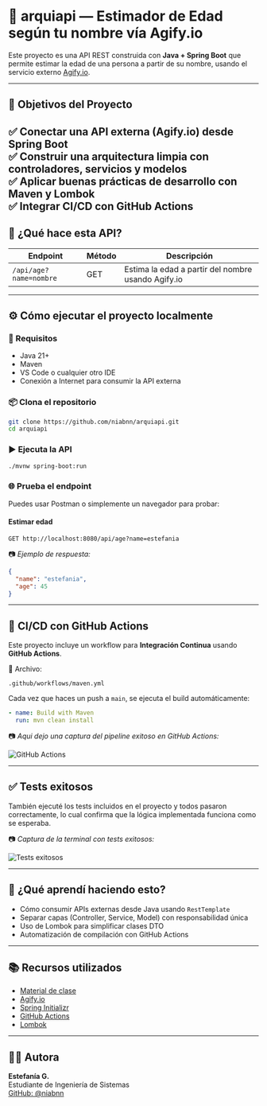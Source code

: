 # 🧠 arquiapi — Estimador de Edad según tu nombre vía Agify.io

Este proyecto es una API REST construida con **Java + Spring Boot** que permite estimar la edad de una persona a partir de su nombre, usando el servicio externo [Agify.io](https://agify.io).

---

## 🎯 Objetivos del Proyecto

✅ Conectar una API externa (Agify.io) desde Spring Boot  
✅ Construir una arquitectura limpia con controladores, servicios y modelos  
✅ Aplicar buenas prácticas de desarrollo con Maven y Lombok  
✅ Integrar CI/CD con GitHub Actions 
---

## 🚀 ¿Qué hace esta API?

| Endpoint | Método | Descripción |
|----------|--------|-------------|
| `/api/age?name=nombre` | GET | Estima la edad a partir del nombre usando Agify.io |

---

## ⚙️ Cómo ejecutar el proyecto localmente

### 🧱 Requisitos
- Java 21+
- Maven
- VS Code o cualquier otro IDE
- Conexión a Internet para consumir la API externa

### 📦 Clona el repositorio

```bash
git clone https://github.com/niabnn/arquiapi.git
cd arquiapi
```

### ▶️ Ejecuta la API

```bash
./mvnw spring-boot:run
```

### 🌐 Prueba el endpoint

Puedes usar Postman o simplemente un navegador para probar:

#### Estimar edad

```
GET http://localhost:8080/api/age?name=estefania
```

📷 *Ejemplo de respuesta:*

```json
{
  "name": "estefania",
  "age": 45
}
```

---

## 🔄 CI/CD con GitHub Actions

Este proyecto incluye un workflow para **Integración Continua** usando **GitHub Actions**.

📁 Archivo:

```
.github/workflows/maven.yml
```

Cada vez que haces un push a `main`, se ejecuta el build automáticamente:

```yaml
- name: Build with Maven
  run: mvn clean install
```

📷 *Aqui dejo una captura del pipeline exitoso en GitHub Actions:*

![GitHub Actions](https://drive.google.com/uc?export=view&id=1lkdrwzf42KKb6nZ7hvHMmeSi74LOKERX)

---

## ✅ Tests exitosos

También ejecuté los tests incluidos en el proyecto y todos pasaron correctamente, lo cual confirma que la lógica implementada funciona como se esperaba.

📷 *Captura de la terminal con tests exitosos:*

![Tests exitosos](https://drive.google.com/uc?export=view&id=1AnKLD0N8RBZLg4QOR0C6YJRHfEItBM8a)

---
## 🧠 ¿Qué aprendí haciendo esto?

* Cómo consumir APIs externas desde Java usando `RestTemplate`
* Separar capas (Controller, Service, Model) con responsabilidad única
* Uso de Lombok para simplificar clases DTO
* Automatización de compilación con GitHub Actions
---

## 📚 Recursos utilizados

* [Material de clase](https://drive.google.com/file/d/1ziF3GamOvXJGt8-745fLf4mcCOB6hD2m/view?usp=sharing)
* [Agify.io](https://agify.io)
* [Spring Initializr](https://start.spring.io/)
* [GitHub Actions](https://docs.github.com/en/actions)
* [Lombok](https://projectlombok.org/)
---

## 👩‍💻 Autora

**Estefanía G.**  
Estudiante de Ingeniería de Sistemas  
[GitHub: @niabnn](https://github.com/niabnn)
